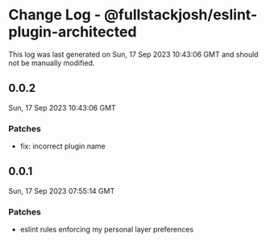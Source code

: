 # Change Log - @fullstackjosh/eslint-plugin-architected

This log was last generated on Sun, 17 Sep 2023 10:43:06 GMT and should not be manually modified.

## 0.0.2
Sun, 17 Sep 2023 10:43:06 GMT

### Patches

- fix: incorrect plugin name

## 0.0.1
Sun, 17 Sep 2023 07:55:14 GMT

### Patches

- eslint rules enforcing my personal layer preferences

